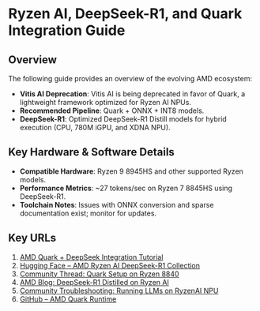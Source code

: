 # Ryzen AI, DeepSeek-R1, and Quark Integration Guide

## Overview

The following guide provides an overview of the evolving AMD ecosystem:

- **Vitis AI Deprecation**: Vitis AI is being deprecated in favor of Quark, a lightweight framework optimized for Ryzen AI NPUs.
- **Recommended Pipeline**: Quark + ONNX + INT8 models.
- **DeepSeek-R1**: Optimized DeepSeek-R1 Distill models for hybrid execution (CPU, 780M iGPU, and XDNA NPU).

## Key Hardware & Software Details

- **Compatible Hardware**: Ryzen 9 8945HS and other supported Ryzen models.
- **Performance Metrics**: ~27 tokens/sec on Ryzen 7 8845HS using DeepSeek-R1.
- **Toolchain Notes**: Issues with ONNX conversion and sparse documentation exist; monitor for updates.

## Key URLs

1. [AMD Quark + DeepSeek Integration Tutorial](https://www.amd.com/en/developer/resources/technical-articles/deepseek-distilled-models-on-ryzen-ai-processors.html)
2. [Hugging Face – AMD Ryzen AI DeepSeek-R1 Collection](https://huggingface.co/collections/amd/amd-ryzenai-deepseek-r1-distill-hybrid-67a53471e9d5f14bece775d2)
3. [Community Thread: Quark Setup on Ryzen 8840](https://community.amd.com/t5/ai-discussions/compiling-model-for-ryzenai-8840-igpu-npu-using-quark/m-p/753302#M1008)
4. [AMD Blog: DeepSeek-R1 Distilled on Ryzen AI](https://community.amd.com/t5/ai/experience-the-deepseek-r1-distilled-reasoning-models-on-amd/ba-p/740593)
5. [Community Troubleshooting: Running LLMs on RyzenAI NPU](https://community.amd.com/t5/ai-discussions/issue-running-llms-on-amd-ryzenai-npu/m-p/733412)
6. [GitHub – AMD Quark Runtime](https://github.com/amd/Quark)

